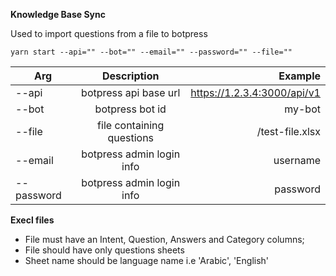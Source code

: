**Knowledge Base Sync**

Used to import questions from a file to botpress

`yarn start --api="" --bot="" --email="" --password="" --file=""`

| Arg        | Description           | Example  |
| ------------- |:-------------:| -----:|
| --api | botpress api base url | https://1.2.3.4:3000/api/v1 |
| --bot | botpress bot id      |   my-bot |
| --file | file containing questions      |    /test-file.xlsx |
| --email | botpress admin login info     |    username |
| --password | botpress admin login info      |    password |

**Execl files**
* File must have an Intent, Question, Answers and Category columns;
* File should have only questions sheets
* Sheet name should be language name i.e 'Arabic', 'English'
